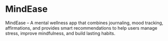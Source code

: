 # MindEase
MindEase – A mental wellness app that combines journaling, mood tracking, affirmations, and provides smart recommendations to help users manage stress, improve mindfulness, and build lasting habits.
